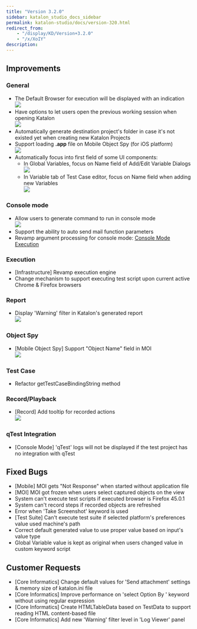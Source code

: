 ```yaml
---
title: "Version 3.2.0" 
sidebar: katalon_studio_docs_sidebar
permalink: katalon-studio/docs/version-320.html 
redirect_from:
    - "/display/KD/Version+3.2.0"
    - "/x/XoIY"
description: 
---
```

Improvements
------------

### General

*   The Default Browser for execution will be displayed with an indication  
    ![](../../images/katalon-studio/docs/version-320/image2016-4-6-123A153A58.png)
*   Have options to let users open the previous working session when opening Katalon  
    ![](../../images/katalon-studio/docs/version-320/image2016-4-6-123A103A5.png)
*   Automatically generate destination project's folder in case it's not existed yet when creating new Katalon Projects
*   Support loading **.app** file on Mobile Object Spy (for iOS platform)  
    ![](../../images/katalon-studio/docs/version-320/image2016-4-6-123A293A14.png)
*   Automatically focus into first field of some UI components:
    *   In Global Variables, focus on Name field of Add/Edit Variable Dialogs  
        ![](../../images/katalon-studio/docs/version-320/image2016-4-6-123A143A15.png)
    *   In Variable tab of Test Case editor, focus on Name field when adding new Variables   
        ![](../../images/katalon-studio/docs/version-320/image2016-4-6-123A143A47.png)

### Console mode

*   Allow users to generate command to run in console mode  
    ![](../../images/katalon-studio/docs/version-320/image2016-4-6-123A223A48.png)
*   Support the ability to auto send mail function parameters
*   Revamp argument processing for console mode: [Console Mode Execution](/display/KD/Console+Mode+Execution)

### Execution

*   \[Infrastructure\] Revamp execution engine
*   Change mechanism to support executing test script upon current active Chrome & Firefox browsers  
    

### Report

*   Display 'Warning' filter in Katalon's generated report  
    ![](../../images/katalon-studio/docs/version-320/image2016-4-6-123A353A1.png)

### Object Spy

*   \[Mobile Object Spy\] Support "Object Name" field in MOI  
    ![](../../images/katalon-studio/docs/version-320/object_name.png)

### Test Case

*   Refactor getTestCaseBindingString method

### Record/Playback

*   \[Record\] Add tooltip for recorded actions  
    ![](../../images/katalon-studio/docs/version-320/image2016-4-6-123A383A25.png)

### qTest Integration

*   \[Console Mode\] 'qTest' logs will not be displayed if the test project has no integration with qTest

Fixed Bugs
----------

*   \[Mobile\] MOI gets "Not Response" when started without application file
*   \[MOI\] MOI got frozen when users select captured objects on the view
*   System can't execute test scripts if executed browser is Firefox 45.0.1
*   System can't record steps if recorded objects are refreshed
*   Error when 'Take Screenshot' keyword is used
*   \[Test Suite\] Can't execute test suite if selected platform's preferences value used machine's path
*   Correct default generated value to use proper value based on input's value type
*   Global Variable value is kept as original when users changed value in custom keyword script

Customer Requests
-----------------

*   \[Core Informatics\] Change default values for 'Send attachment' settings & memory size of katalon.ini file
*   \[Core Informatics\] Improve performance on 'select Option By ' keyword without using regular expression
*   \[Core Informatics\] Create HTMLTableData based on TestData to support reading HTML content-based file
*   \[Core Informatics\] Add new 'Warning' filter level in 'Log Viewer' panel